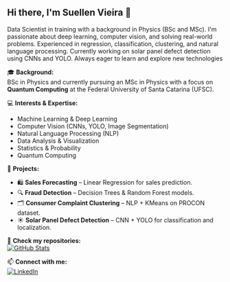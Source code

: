## Hi there, I'm Suellen Vieira 👋

Data Scientist in training with a background in Physics (BSc and MSc). I'm passionate about deep learning, computer vision, and solving real-world problems. Experienced in regression, classification, clustering, and natural language processing. Currently working on solar panel defect detection using CNNs and YOLO. Always eager to learn and explore new technologies

🎓 **Background:**  
BSc in Physics and currently pursuing an MSc in Physics with a focus on **Quantum Computing** at the Federal University of Santa Catarina (UFSC).

💻 **Interests & Expertise:**  
- Machine Learning & Deep Learning  
- Computer Vision (CNNs, YOLO, Image Segmentation)  
- Natural Language Processing (NLP)  
- Data Analysis & Visualization
- Statistics & Probability
- Quantum Computing

🚀 **Projects:**  
- 🛍️ **Sales Forecasting** – Linear Regression for sales prediction.  
- 🔍 **Fraud Detection** – Decision Trees & Random Forest models.  
- 🗂️ **Consumer Complaint Clustering** – NLP + KMeans on PROCON dataset.  
- ☀️ **Solar Panel Defect Detection** – CNN + YOLO for classification and localization.

📂 **Check my repositories:**  
[![GitHub Stats](https://github-readme-stats.vercel.app/api?username=suellen-vieira&show_icons=true&theme=radical)](https://github.com/suellen-vieira)  

📫 **Connect with me:**  
[![LinkedIn](https://img.shields.io/badge/LinkedIn-0077B5?style=for-the-badge&logo=linkedin&logoColor=white)](https://www.linkedin.com/in/suellenvieiradasilva/)
